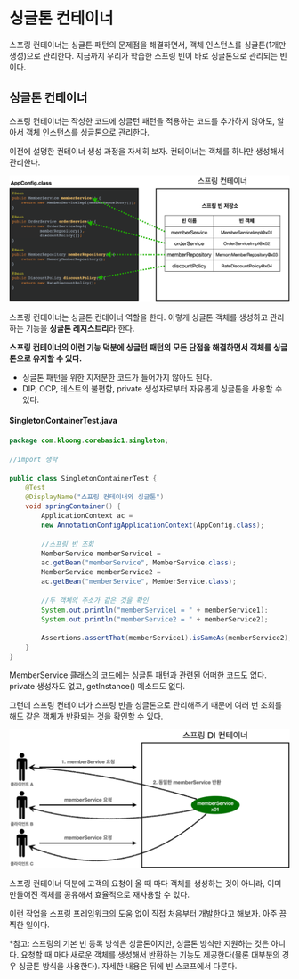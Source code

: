 # 싱글톤 컨테이너
스프링 컨테이너는 싱글톤 패턴의 문제점을 해결하면서, 객체 인스턴스를 싱글톤(1개만 생성)으로 관리한다. 지금까지 우리가 학습한 스프링 빈이 바로 싱글톤으로 관리되는 빈이다.


## 싱글톤 컨테이너
스프링 컨테이너는 작성한 코드에 싱글턴 패턴을 적용하는 코드를 추가하지 않아도, 알아서 객체 인스턴스를 싱글톤으로 관리한다.

이전에 설명한 컨테이너 생성 과정을 자세히 보자. 컨테이너는 객체를 하나만 생성해서 관리한다.

![](Pasted%20image%2020220406160943.png)

스프링 컨테이너는 싱글톤 컨테이너 역할을 한다. 이렇게 싱글톤 객체를 생성하고 관리하는 기능을 **싱글톤 레지스트리**라 한다.

**스프링 컨테이너의 이런 기능 덕분에 싱글턴 패턴의 모든 단점을 해결하면서 객체를 싱글톤으로 유지할 수 있다.**
- 싱글톤 패턴을 위한 지저분한 코드가 들어가지 않아도 된다.
- DIP, OCP, 테스트의 불편함, private 생성자로부터 자유롭게 싱글톤을 사용할 수 있다.

#### SingletonContainerTest.java
```Java
package com.kloong.corebasic1.singleton;

//import 생략

public class SingletonContainerTest {
    @Test
    @DisplayName("스프링 컨테이너와 싱글톤")
    void springContainer() {
        ApplicationContext ac =
        new AnnotationConfigApplicationContext(AppConfig.class);

        //스프링 빈 조회
        MemberService memberService1 =
        ac.getBean("memberService", MemberService.class);
        MemberService memberService2 =
        ac.getBean("memberService", MemberService.class);

        //두 객체의 주소가 같은 것을 확인
        System.out.println("memberService1 = " + memberService1);
        System.out.println("memberService2 = " + memberService2);

        Assertions.assertThat(memberService1).isSameAs(memberService2);
    }
}
```

MemberService 클래스의 코드에는 싱글톤 패턴과 관련된 어떠한 코드도 없다. private 생성자도 없고, getInstance() 메소드도 없다.

그런데 스프링 컨테이너가 스프링 빈을 싱글톤으로 관리해주기 때문에 여러 번 조회를 해도 같은 객체가 반환되는 것을 확인할 수 있다.

![](Pasted%20image%2020220406161648.png)

스프링 컨테이너 덕분에 고객의 요청이 올 때 마다 객체를 생성하는 것이 아니라, 이미 만들어진 객체를 공유해서 효율적으로 재사용할 수 있다.

이런 작업을 스프링 프레임워크의 도움 없이 직접 처음부터 개발한다고 해보자. 아주 끔찍한 일이다.

\*참고: 스프링의 기본 빈 등록 방식은 싱글톤이지만, 싱글톤 방식만 지원하는 것은 아니다. 요청할 때 마다 새로운 객체를 생성해서 반환하는 기능도 제공한다(물론 대부분의 경우 싱글톤 방식을 사용한다). 자세한 내용은 뒤에 빈 스코프에서 다룬다.


